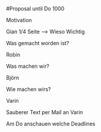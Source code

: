 #Proposal until Do 1000

Motivation

Gian 1/4 Seite --> Wieso  Wichtig

Was gemacht worden ist?

Robin

Was machen wir?

Björn

Wie machen wirs?

Varin

Sauberer Text per Mail an Varin


Am Do anschauen welche Deadlines
